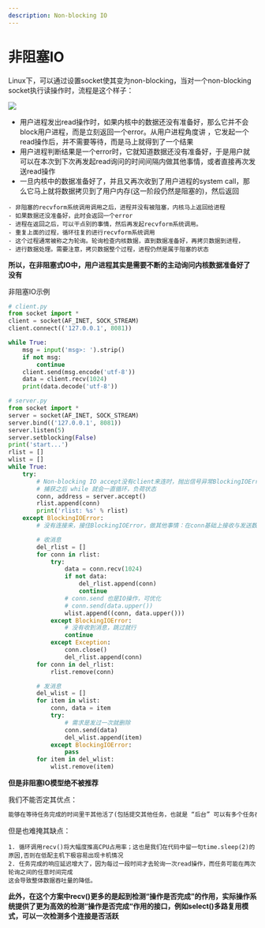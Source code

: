 ```yaml
---
description: Non-blocking IO
---
```


# 非阻塞IO

Linux下，可以通过设置socket使其变为non-blocking，当对一个non-blocking socket执行读操作时，流程是这个样子：

![](http://book.luffycity.com/python-book/assets/chapter7/%E9%9D%9E%E9%98%BB%E5%A1%9EIO.png)

* 用户进程发出read操作时，如果内核中的数据还没有准备好，那么它并不会block用户进程，而是立刻返回一个error。从用户进程角度讲 ，它发起一个read操作后，并不需要等待，而是马上就得到了一个结果
* 用户进程判断结果是一个error时，它就知道数据还没有准备好，于是用户就可以在本次到下次再发起read询问的时间间隔内做其他事情，或者直接再次发送read操作
* 一旦内核中的数据准备好了，并且又再次收到了用户进程的system call，那么它马上就将数据拷贝到了用户内存\(这一阶段仍然是阻塞的\)，然后返回

```text
- 非阻塞的recvform系统调用调用之后，进程并没有被阻塞，内核马上返回给进程
- 如果数据还没准备好，此时会返回一个error
- 进程在返回之后，可以干点别的事情，然后再发起recvform系统调用。
- 重复上面的过程，循环往复的进行recvform系统调用
- 这个过程通常被称之为轮询。轮询检查内核数据，直到数据准备好，再拷贝数据到进程，
- 进行数据处理。需要注意，拷贝数据整个过程，进程仍然是属于阻塞的状态
```

**所以，在非阻塞式IO中，用户进程其实是需要不断的主动询问内核数据准备好了没有**

非阻塞IO示例

```python
# client.py
from socket import *
client = socket(AF_INET, SOCK_STREAM)
client.connect(('127.0.0.1', 8081))

while True:
    msg = input('msg>: ').strip()
    if not msg:
        continue
    client.send(msg.encode('utf-8'))
    data = client.recv(1024)
    print(data.decode('utf-8'))

# server.py
from socket import *
server = socket(AF_INET, SOCK_STREAM)
server.bind(('127.0.0.1', 8081))
server.listen(5)
server.setblocking(False)
print('start...')
rlist = []
wlist = []
while True:
    try:
        # Non-blocking IO accept没有client来连时，抛出信号异常BlockingIOError
        # 捕获之后 while 就会一直循环，负荷状态
        conn, address = server.accept()
        rlist.append(conn)
        print('rlist: %s' % rlist)
    except BlockingIOError:
        # 没有连接来，接住BlockingIOError，做其他事情：在conn基础上接收与发送数据

        # 收消息
        del_rlist = []
        for conn in rlist:
            try:
                data = conn.recv(1024)
                if not data:
                    del_rlist.append(conn)
                    continue
                # conn.send 也是IO操作，可优化
                # conn.send(data.upper())
                wlist.append((conn, data.upper()))
            except BlockingIOError:
                # 没有收到消息，跳过就行
                continue
            except Exception:
                conn.close()
                del_rlist.append(conn)
        for conn in del_rlist:
            rlist.remove(conn)

        # 发消息
        del_wlist = []
        for item in wlist:
            conn, data = item
            try:
                # 需求是发过一次就删除
                conn.send(data)
                del_wlist.append(item)
            except BlockingIOError:
                pass
        for item in del_wlist:
            wlist.remove(item)
```

**但是非阻塞IO模型绝不被推荐**

我们不能否定其优点：

```python
能够在等待任务完成的时间里干其他活了(包括提交其他任务，也就是 “后台” 可以有多个任务在“”同时“”执行)
```

但是也难掩其缺点：

```text
1. 循环调用recv()将大幅度推高CPU占用率；这也是我们在代码中留一句time.sleep(2)的原因,否则在低配主机下极容易出现卡机情况
2. 任务完成的响应延迟增大了，因为每过一段时间才去轮询一次read操作，而任务可能在两次轮询之间的任意时间完成
这会导致整体数据吞吐量的降低。
```

**此外，在这个方案中recv\(\)更多的是起到检测“操作是否完成”的作用，实际操作系统提供了更为高效的检测“操作是否完成“作用的接口，例如select\(\)多路复用模式，可以一次检测多个连接是否活跃**

